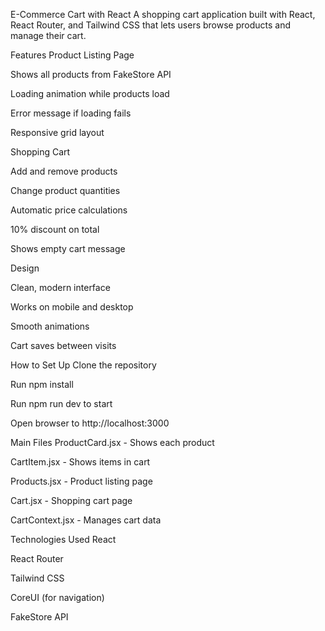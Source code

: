 E-Commerce Cart with React
A shopping cart application built with React, React Router, and Tailwind CSS that lets users browse products and manage their cart.

Features
Product Listing Page

Shows all products from FakeStore API

Loading animation while products load

Error message if loading fails

Responsive grid layout

Shopping Cart

Add and remove products

Change product quantities

Automatic price calculations

10% discount on total

Shows empty cart message

Design

Clean, modern interface

Works on mobile and desktop

Smooth animations

Cart saves between visits

How to Set Up
Clone the repository

Run npm install

Run npm run dev to start

Open browser to http://localhost:3000

Main Files
ProductCard.jsx - Shows each product

CartItem.jsx - Shows items in cart

Products.jsx - Product listing page

Cart.jsx - Shopping cart page

CartContext.jsx - Manages cart data

Technologies Used
React

React Router

Tailwind CSS

CoreUI (for navigation)

FakeStore API
